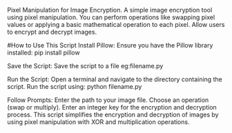 Pixel Manipulation for Image Encryption. A simple image encryption tool using pixel manipulation. You can perform operations like swapping pixel values or applying a basic mathematical operation to each pixel. Allow users to encrypt and decrypt images.


#How to Use This Script
Install Pillow: Ensure you have the Pillow library installed:
pip install pillow

Save the Script: Save the script to a file eg:filename.py

Run the Script:
Open a terminal and navigate to the directory containing the script.
Run the script using:
python filename.py

Follow Prompts:
Enter the path to your image file.
Choose an operation (swap or multiply).
Enter an integer key for the encryption and decryption process.
This script simplifies the encryption and decryption of images by using pixel manipulation with XOR and multiplication operations.
